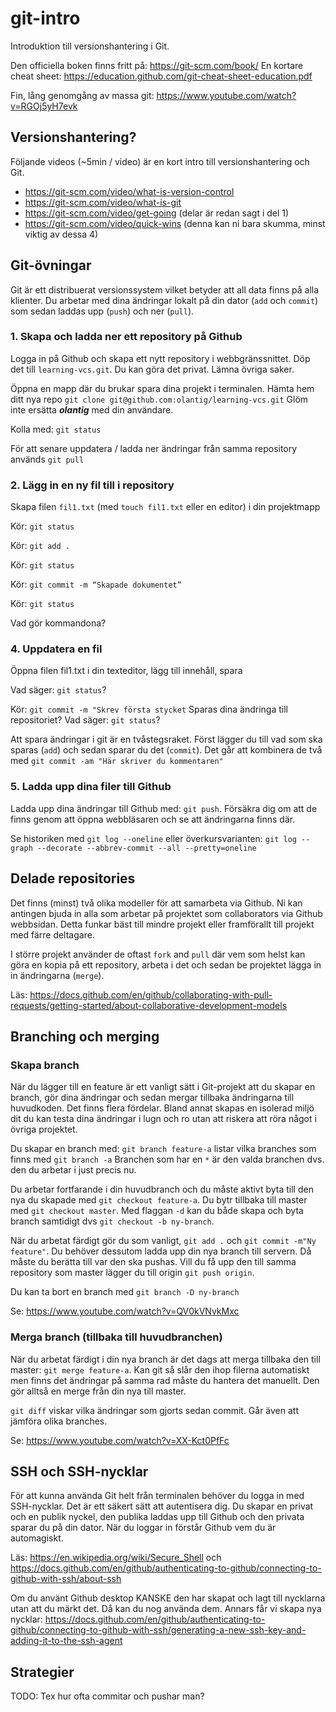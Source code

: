 
# git-intro
Introduktion till versionshantering i Git.

Den officiella boken finns fritt på: https://git-scm.com/book/ En kortare cheat sheet: https://education.github.com/git-cheat-sheet-education.pdf

Fin, lång genomgång av massa git: https://www.youtube.com/watch?v=RGOj5yH7evk

## Versionshantering?

Följande videos (~5min / video) är en kort intro till versionshantering och Git.
* https://git-scm.com/video/what-is-version-control
* https://git-scm.com/video/what-is-git 
* https://git-scm.com/video/get-going (delar är redan sagt i del 1)
* https://git-scm.com/video/quick-wins (denna kan ni bara skumma, minst viktig av dessa 4) 

## Git-övningar

Git är ett distribuerat versionssystem vilket betyder att all data finns på alla klienter. Du arbetar med dina ändringar lokalt på din dator (`add` och `commit`) som sedan laddas upp (`push`) och ner (`pull`). 

### 1. Skapa och ladda ner ett repository på Github

Logga in på Github och skapa ett nytt repository i webbgränssnittet. Döp det till `learning-vcs.git`. Du kan göra det privat. Lämna övriga saker.

Öppna en mapp där du brukar spara dina projekt i terminalen. Hämta hem ditt nya repo `git clone git@github.com:olantig/learning-vcs.git` Glöm inte ersätta ***olantig*** med din användare.  

Kolla med: `git status`

För att senare uppdatera / ladda ner ändringar från samma repository används `git pull`

### 2. Lägg in en ny fil till i repository

Skapa filen `fil1.txt` (med `touch fil1.txt` eller en editor) i din projektmapp

Kör: `git status`

Kör: `git add .`

Kör: `git status`

Kör: `git commit -m “Skapade dokumentet”`

Kör: `git status`

Vad gör kommandona?

### 4. Uppdatera en fil

Öppna filen fil1.txt i din texteditor, lägg till innehåll, spara

Vad säger: `git status`?

Kör: `git commit -m "Skrev första stycket` Sparas dina ändringa till repositoriet? Vad säger: `git status`? 

Att spara ändringar i git är en tvåstegsraket. Först lägger du till vad som ska sparas (`add`) och sedan sparar du det (`commit`). Det går att kombinera de två med `git commit -am "Här skriver du kommentaren"`

### 5. Ladda upp dina filer till Github

Ladda upp dina ändringar till Github med: `git push`. Försäkra dig om att de finns genom att öppna webbläsaren och se att ändringarna finns där.

Se historiken med `git log --oneline` eller överkursvarianten: `git log --graph --decorate --abbrev-commit --all --pretty=oneline`

## Delade repositories

Det finns (minst) två olika modeller för att samarbeta via Github. Ni kan antingen bjuda in alla som arbetar på projektet som collaborators via Github webbsidan. Detta funkar bäst till mindre projekt eller framförallt till projekt med färre deltagare.

I större projekt använder de oftast `fork` and `pull` där vem som helst kan göra en kopia på ett repository, arbeta i det och sedan be projektet lägga in in ändringarna (`merge`).

Läs: https://docs.github.com/en/github/collaborating-with-pull-requests/getting-started/about-collaborative-development-models 

## Branching och merging

### Skapa branch

När du lägger till en feature är ett vanligt sätt i Git-projekt att du skapar en branch, gör dina ändringar och sedan mergar tillbaka ändringarna till huvudkoden. Det finns flera fördelar. Bland annat skapas en isolerad miljö dit du kan testa dina ändringar i lugn och ro utan att riskera att röra något i övriga projektet.

Du skapar en branch med: `git branch feature-a` listar vilka branches som finns med `git branch -a` Branchen som har en `*` är den valda branchen dvs. den du arbetar i just precis nu.

Du arbetar fortfarande i din huvudbranch och du måste aktivt byta till den nya du skapade med `git checkout feature-a`. Du bytr tillbaka till master med `git checkout master`. Med flaggan `-d` kan du både skapa och byta branch samtidigt dvs `git checkout -b ny-branch`.

När du arbetat färdigt gör du som vanligt, `git add .` och `git commit -m"Ny feature"`. Du behöver dessutom ladda upp din nya branch till servern. Då måste du berätta till var den ska pushas. Vill du få upp den till samma repository som master lägger du till origin `git push origin`.

Du kan ta bort en branch med `git branch -D ny-branch`

Se: https://www.youtube.com/watch?v=QV0kVNvkMxc

### Merga branch (tillbaka till huvudbranchen)

När du arbetat färdigt i din nya branch är det dags att merga tillbaka den till master: `git merge feature-a`. Kan git så slår den ihop filerna automatiskt men finns det ändringar på samma rad måste du hantera det manuellt. Den gör alltså en merge från din nya till master.

`git diff` viskar vilka ändringar som gjorts sedan commit. Går även att jämföra olika branches.

Se: https://www.youtube.com/watch?v=XX-Kct0PfFc

## SSH och SSH-nycklar

För att kunna använda Git helt från terminalen behöver du logga in med SSH-nycklar. Det är ett säkert sätt att autentisera dig. Du skapar en privat och en publik nyckel, den publika laddas upp till Github och den privata sparar du på din dator. När du loggar in förstår Github vem du är automagiskt.

Läs: https://en.wikipedia.org/wiki/Secure_Shell och https://docs.github.com/en/github/authenticating-to-github/connecting-to-github-with-ssh/about-ssh 

Om du använt Github desktop KANSKE den har skapat och lagt till nycklarna utan att du märkt det. Då kan du nog använda dem. Annars får vi skapa nya nycklar: https://docs.github.com/en/github/authenticating-to-github/connecting-to-github-with-ssh/generating-a-new-ssh-key-and-adding-it-to-the-ssh-agent

## Strategier 

TODO: Tex hur ofta commitar och pushar man?

